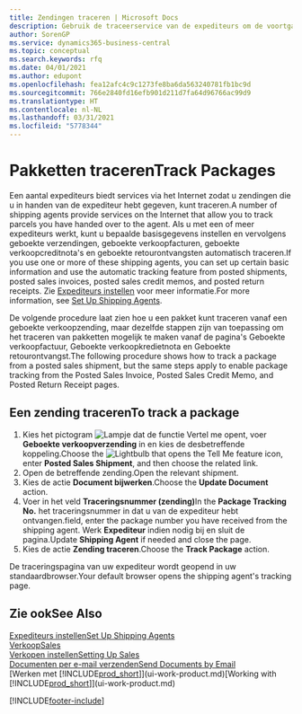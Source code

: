 ```yaml
---
title: Zendingen traceren | Microsoft Docs
description: Gebruik de traceerservice van de expediteurs om de voortgang van een zending te bekijken.
author: SorenGP
ms.service: dynamics365-business-central
ms.topic: conceptual
ms.search.keywords: rfq
ms.date: 04/01/2021
ms.author: edupont
ms.openlocfilehash: fea12afc4c9c1273fe8ba6da563240781fb1bc9d
ms.sourcegitcommit: 766e2840fd16efb901d211d7fa64d96766ac99d9
ms.translationtype: HT
ms.contentlocale: nl-NL
ms.lasthandoff: 03/31/2021
ms.locfileid: "5778344"
---
```

# <a name="track-packages"></a><span data-ttu-id="32fbd-103">Pakketten traceren</span><span class="sxs-lookup"><span data-stu-id="32fbd-103">Track Packages</span></span>

<span data-ttu-id="32fbd-104">Een aantal expediteurs biedt services via het Internet zodat u zendingen die u in handen van de expediteur hebt gegeven, kunt traceren.</span><span class="sxs-lookup"><span data-stu-id="32fbd-104">A number of shipping agents provide services on the Internet that allow you to track parcels you have handed over to the agent.</span></span> <span data-ttu-id="32fbd-105">Als u met een of meer expediteurs werkt, kunt u bepaalde basisgegevens instellen en vervolgens geboekte verzendingen, geboekte verkoopfacturen, geboekte verkoopcreditnota's en geboekte retourontvangsten automatisch traceren.</span><span class="sxs-lookup"><span data-stu-id="32fbd-105">If you use one or more of these shipping agents, you can set up certain basic information and use the automatic tracking feature from posted shipments, posted sales invoices, posted sales credit memos, and posted return receipts.</span></span> <span data-ttu-id="32fbd-106">Zie [Expediteurs instellen](sales-how-to-set-up-shipping-agents.md) voor meer informatie.</span><span class="sxs-lookup"><span data-stu-id="32fbd-106">For more information, see [Set Up Shipping Agents](sales-how-to-set-up-shipping-agents.md).</span></span>  

<span data-ttu-id="32fbd-107">De volgende procedure laat zien hoe u een pakket kunt traceren vanaf een geboekte verkoopzending, maar dezelfde stappen zijn van toepassing om het traceren van pakketten mogelijk te maken vanaf de pagina's Geboekte verkoopfactuur, Geboekte verkoopkredietnota en Geboekte retourontvangst.</span><span class="sxs-lookup"><span data-stu-id="32fbd-107">The following procedure shows how to track a package from a posted sales shipment, but the same steps apply to enable package tracking from the Posted Sales Invoice, Posted Sales Credit Memo, and Posted Return Receipt pages.</span></span>  

## <a name="to-track-a-package"></a><span data-ttu-id="32fbd-108">Een zending traceren</span><span class="sxs-lookup"><span data-stu-id="32fbd-108">To track a package</span></span>

1. <span data-ttu-id="32fbd-109">Kies het pictogram ![Lampje dat de functie Vertel me opent](media/ui-search/search_small.png "Vertel me wat u wilt doen"), voer **Geboekte verkoopverzending** in en kies de desbetreffende koppeling.</span><span class="sxs-lookup"><span data-stu-id="32fbd-109">Choose the ![Lightbulb that opens the Tell Me feature](media/ui-search/search_small.png "Tell me what you want to do") icon, enter **Posted Sales Shipment**, and then choose the related link.</span></span>
2. <span data-ttu-id="32fbd-110">Open de betreffende zending.</span><span class="sxs-lookup"><span data-stu-id="32fbd-110">Open the relevant shipment.</span></span>
3. <span data-ttu-id="32fbd-111">Kies de actie **Document bijwerken**.</span><span class="sxs-lookup"><span data-stu-id="32fbd-111">Choose the **Update Document** action.</span></span>
4. <span data-ttu-id="32fbd-112">Voer in het veld **Traceringsnummer (zending)**</span><span class="sxs-lookup"><span data-stu-id="32fbd-112">In the **Package Tracking No.**</span></span> <span data-ttu-id="32fbd-113">het traceringsnummer in dat u van de expediteur hebt ontvangen.</span><span class="sxs-lookup"><span data-stu-id="32fbd-113">field, enter the package number you have received from the shipping agent.</span></span> <span data-ttu-id="32fbd-114">Werk **Expediteur** indien nodig bij en sluit de pagina.</span><span class="sxs-lookup"><span data-stu-id="32fbd-114">Update **Shipping Agent** if needed and close the page.</span></span>
5. <span data-ttu-id="32fbd-115">Kies de actie **Zending traceren**.</span><span class="sxs-lookup"><span data-stu-id="32fbd-115">Choose the **Track Package** action.</span></span>

<span data-ttu-id="32fbd-116">De traceringspagina van uw expediteur wordt geopend in uw standaardbrowser.</span><span class="sxs-lookup"><span data-stu-id="32fbd-116">Your default browser opens the shipping agent's tracking page.</span></span>

## <a name="see-also"></a><span data-ttu-id="32fbd-117">Zie ook</span><span class="sxs-lookup"><span data-stu-id="32fbd-117">See Also</span></span>

[<span data-ttu-id="32fbd-118">Expediteurs instellen</span><span class="sxs-lookup"><span data-stu-id="32fbd-118">Set Up Shipping Agents</span></span>](sales-how-to-set-up-shipping-agents.md)  
[<span data-ttu-id="32fbd-119">Verkoop</span><span class="sxs-lookup"><span data-stu-id="32fbd-119">Sales</span></span>](sales-manage-sales.md)  
[<span data-ttu-id="32fbd-120">Verkopen instellen</span><span class="sxs-lookup"><span data-stu-id="32fbd-120">Setting Up Sales</span></span>](sales-setup-sales.md)  
[<span data-ttu-id="32fbd-121">Documenten per e-mail verzenden</span><span class="sxs-lookup"><span data-stu-id="32fbd-121">Send Documents by Email</span></span>](ui-how-send-documents-email.md)  
<span data-ttu-id="32fbd-122">[Werken met [!INCLUDE[prod_short](includes/prod_short.md)]](ui-work-product.md)</span><span class="sxs-lookup"><span data-stu-id="32fbd-122">[Working with [!INCLUDE[prod_short](includes/prod_short.md)]](ui-work-product.md)</span></span>


[!INCLUDE[footer-include](includes/footer-banner.md)]